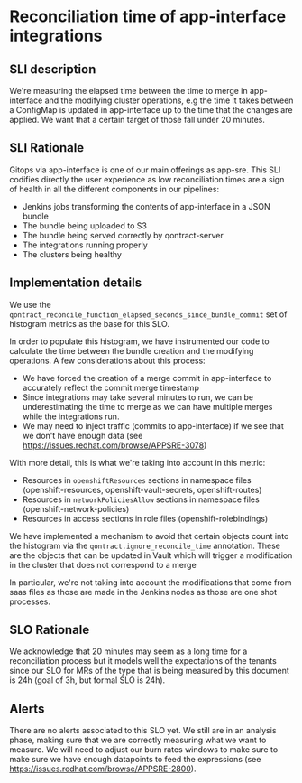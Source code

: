 # Reconciliation time of app-interface integrations

## SLI description

We're measuring the elapsed time between the time to merge in app-interface and the modifying cluster operations, e.g the time it takes between a ConfigMap is updated in app-interface up to the time that the changes are applied. We want that a certain target of those fall under 20 minutes.

## SLI Rationale

Gitops via app-interface is one of our main offerings as app-sre. This SLI codifies directly the user experience as low reconciliation times are a sign of health in all the different components in our pipelines:

* Jenkins jobs transforming the contents of app-interface in a JSON bundle
* The bundle being uploaded to S3
* The bundle being served correctly by qontract-server
* The integrations running properly
* The clusters being healthy

## Implementation details

We use the `qontract_reconcile_function_elapsed_seconds_since_bundle_commit` set of histogram metrics as the base for this SLO.

In order to populate this histogram, we have instrumented our code to calculate the time between the bundle creation and the modifying operations. A few considerations about this process:

* We have forced the creation of a merge commit in app-interface to accurately reflect the commit merge timestamp
* Since integrations may take several minutes to run, we can be underestimating the time to merge as we can have multiple merges while the integrations run.
* We may need to inject traffic (commits to app-interface) if we see that we don't have enough data (see https://issues.redhat.com/browse/APPSRE-3078)

With more detail, this is what we're taking into account in this metric:

* Resources in `openshiftResources` sections in namespace files (openshift-resources, openshift-vault-secrets, openshift-routes)
* Resources in `networkPoliciesAllow` sections in namespace files (openshift-network-policies)
* Resources in access sections in role files (openshift-rolebindings)

We have implemented a mechanism to avoid that certain objects count into the histogram via the `qontract.ignore_reconcile_time` annotation. These are the objects that can be updated in Vault which will trigger a modification in the cluster that does not correspond to a merge

In particular, we're not taking into account the modifications that come from saas files as those are made in the Jenkins nodes as those are one shot processes.

## SLO Rationale

We acknowledge that 20 minutes may seem as a long time for a reconciliation process but it models well the expectations of the tenants since our SLO for MRs of the type that is being measured by this document is 24h (goal of 3h, but formal SLO is 24h).

## Alerts

There are no alerts associated to this SLO yet. We still are in an analysis phase, making sure that we are correctly measuring what we want to measure.  We will need to adjust our burn rates windows to make sure to make sure we have enough datapoints to feed the expressions (see https://issues.redhat.com/browse/APPSRE-2800).

